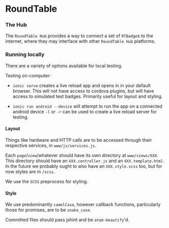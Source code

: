 # RoundTable
### The Hub

The `RoundTable Hub` provides a way to connect a set of `RTBadge`s to the internet,
where they may interface with other `RoundTable Hub` platforms.

### Running locally

There are a variety of options available for local testing.

Testing on-computer:
- `ionic serve` creates a live reload app and opens in in your default browser.
 This will not have access to cordova plugins, but will have access to simulated test badges.
 Primarily useful for layout and styling.

 - `ionic run android --device` will attempt to run the app on a connected android device `-l` or `-r` can
 be used to create a live reload server for testing.


#### Layout

Things like hardware and HTTP calls are to be accessed
through their respective services, in `www/js/services.js`.

Each `page`/`view`/whatever should have its own directory at `www/views/XXX`. This
directory should have an `XXX.controller.js` and an `XXX.template.html`. In the future
we probably ought to also have an `XXX.style.scss` too, but for now styles are in `/scss`.

We use the `SCSS` preprocess for styling.  

#### Style

We use predominantly `camelCase`, however callback functions, particularly those for
promises, are to be `snake_case`.

Committed files should pass jshint and be `atom-beautify`'d.
